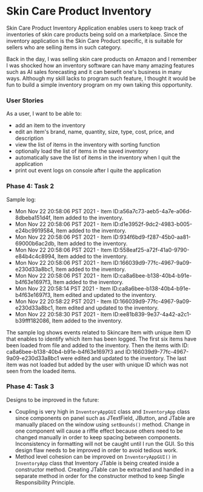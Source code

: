 # Skin Care Product Inventory

Skin Care Product Inventory Application enables users to keep track of inventories of skin care products being sold on a marketplace. Since the inventory application is the Skin Care Product specific, it is suitable for sellers who are selling items in such category. 

Back in the day, I was selling skin care products on Amazon and I remember I was shocked how an inventory software can have many amazing features such as AI sales forecasting and it can benefit one's business in many ways. Although my skill lacks to program such feature, I thought it would be fun to build a simple inventory program on my own taking this opportunity.

### User Stories

As a user, I want to be able to:

- add an item to the inventory
- edit an item's brand, name, quantity, size, type, cost, price, and description
- view the list of items in the inventory with sorting function
- optionally load the list of items in the saved inventory
- automatically save the list of items in the inventory when I quit the application
- print out event logs on console after I quite the application

### Phase 4: Task 2

Sample log:

- Mon Nov 22 20:58:06 PST 2021 - Item ID:a56a7c73-aeb5-4a7e-a06d-8dbeba151d4f, Item added to the inventory.
- Mon Nov 22 20:58:06 PST 2021 - Item ID:d1e3952f-9dc2-4983-b005-e24bc9919584, Item added to the inventory.
- Mon Nov 22 20:58:06 PST 2021 - Item ID:934f6bd9-f287-45b0-aa81-69000b6ac2db, Item added to the inventory.
- Mon Nov 22 20:58:06 PST 2021 - Item ID:558eaf25-a72f-41a0-9790-e84b4c4c8994, Item added to the inventory.
- Mon Nov 22 20:58:06 PST 2021 - Item ID:166039d9-77fc-4967-9a09-e230d33a8bc1, Item added to the inventory.
- Mon Nov 22 20:58:06 PST 2021 - Item ID:ca8a6bee-b138-40b4-b91e-b4f63e1697f3, Item added to the inventory.
- Mon Nov 22 20:58:14 PST 2021 - Item ID:ca8a6bee-b138-40b4-b91e-b4f63e1697f3, Item edited and updated to the inventory.
- Mon Nov 22 20:58:22 PST 2021 - Item ID:166039d9-77fc-4967-9a09-e230d33a8bc1, Item edited and updated to the inventory.
- Mon Nov 22 20:58:30 PST 2021 - Item ID:ee81b839-9e37-4a42-a2c1-b39fff182086, Item added to the inventory.

The sample log shows events related to Skincare Item with unique item ID that enables to identify which item has been logged. 
The first six items have been loaded from file and added to the inventory.
Then the items with ID: ca8a6bee-b138-40b4-b91e-b4f63e1697f3 and ID:166039d9-77fc-4967-9a09-e230d33a8bc1 were edited and updated to the inventory.
The last item was not loaded but added by the user with unique ID which was not seen from the loaded items.

### Phase 4: Task 3

Designs to be improved in the future:

- Coupling is very high in ```InventoryAppGUI``` class and ```InventoryApp``` class since components on panel such as JTextField, JButton, and JTable are manually placed on the window using ```setBounds()``` method. Change in one component will cause a riffle effect because others need to be changed manually in order to keep spacing between components. Inconsistency in formatting will not be caught until I run the GUI. So this design flaw needs to be improved in order to avoid tedious work.
- Method level cohesion can be improved on ```InventoryAppGUI()``` in ```InventoryApp``` class that Inventory JTable is being created inside a constructor method. Creating JTable can be extracted and handled in a separate method in order for the constructor method to keep Single Responsibility Principle.

